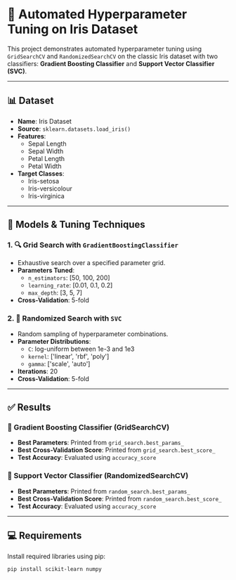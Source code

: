 # 🌸 Automated Hyperparameter Tuning on Iris Dataset

This project demonstrates automated hyperparameter tuning using `GridSearchCV` and `RandomizedSearchCV` on the classic Iris dataset with two classifiers: **Gradient Boosting Classifier** and **Support Vector Classifier (SVC)**.

---

## 📊 Dataset

- **Name**: Iris Dataset
- **Source**: `sklearn.datasets.load_iris()`
- **Features**:
  - Sepal Length
  - Sepal Width
  - Petal Length
  - Petal Width
- **Target Classes**:
  - Iris-setosa
  - Iris-versicolour
  - Iris-virginica

---

## 🔧 Models & Tuning Techniques

### 1. 🔍 Grid Search with `GradientBoostingClassifier`

- Exhaustive search over a specified parameter grid.
- **Parameters Tuned**:
  - `n_estimators`: [50, 100, 200]
  - `learning_rate`: [0.01, 0.1, 0.2]
  - `max_depth`: [3, 5, 7]
- **Cross-Validation**: 5-fold

### 2. 🎲 Randomized Search with `SVC`

- Random sampling of hyperparameter combinations.
- **Parameter Distributions**:
  - `C`: log-uniform between 1e-3 and 1e3
  - `kernel`: ['linear', 'rbf', 'poly']
  - `gamma`: ['scale', 'auto']
- **Iterations**: 20
- **Cross-Validation**: 5-fold

---

## ✅ Results

### 🔹 Gradient Boosting Classifier (GridSearchCV)
- **Best Parameters**: Printed from `grid_search.best_params_`
- **Best Cross-Validation Score**: Printed from `grid_search.best_score_`
- **Test Accuracy**: Evaluated using `accuracy_score`

### 🔸 Support Vector Classifier (RandomizedSearchCV)
- **Best Parameters**: Printed from `random_search.best_params_`
- **Best Cross-Validation Score**: Printed from `random_search.best_score_`
- **Test Accuracy**: Evaluated using `accuracy_score`

---

## 💻 Requirements

Install required libraries using pip:

```bash
pip install scikit-learn numpy
